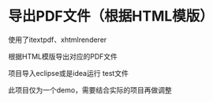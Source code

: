 # 导出PDF文件（根据HTML模版）

使用了itextpdf、xhtmlrenderer

根据HTML模版导出对应的PDF文件

项目导入eclipse或是idea运行 test文件

此项目仅为一个demo，需要结合实际的项目再做调整